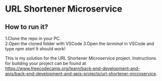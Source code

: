 # URL Shortener Microservice

## How to run it?

1.Clone the repo in your PC. <br>
2.Open the cloned folder with VSCode
3.Open the *terminal* in VSCode and type *npm start*
It should work!

This is my solution for the URL Shortener Microservice project. Instructions for building your project can be found at https://www.freecodecamp.org/learn/back-end-development-and-apis/back-end-development-and-apis-projects/url-shortener-microservice.

